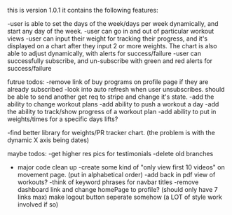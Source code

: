 this is version 1.0.1 it contains the following features:

-user is able to set the days of the week/days per week dynamically, and start any day of the week.
-user can go in and out of particular workout views
-user can input their weight for tracking their progress, and it's displayed on a chart after they input 2 or more weights. The chart is also able to adjust dynamically, with alerts for success/failure
-user can successfully subscribe, and un-subscribe with green and red alerts for success/failure

futrue todos:
-remove link of buy programs on profile page if they are already subscribed
-look into auto refresh when user unsubscribes. should be able to send another get req to stripe and change it's state.
-add the ability to change workout plans
-add ability to push a workout a day
-add the ability to track/show progress of a workout plan
-add ability to put in weights/times for a specific days lifts?

-find better library for weights/PR tracker chart. (the problem is with the dynamic X axis being dates)

maybe todos:
-get higher res pics for testimonials
-delete old branches

- major code clean up
  -create some kind of "only view first 10 videos" on movement page. (put in alphabetical order)
  -add back in pdf view of workouts?
  -think of keyword phrases for navbar titles
  -remove dashboard link and change homePage to profile? (should only have 7 links max)
  make logout button seperate somehow (a LOT of style work involved if so)
